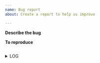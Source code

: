 ```yaml
---
name: Bug report
about: Create a report to help us improve

---
```


**Describe the bug**
<!---
A clear and concise description of what the bug is.
-->


**To reproduce**
<!---
Paste the command in the space below
-->
```

```

<!--
Run the program with --log-level DEBUG and paste the output in the space below
-->
<details>
<summary>LOG</summary>

```



```
